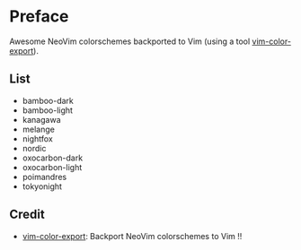 # Preface

Awesome NeoVim colorschemes backported to Vim (using a tool [vim-color-export](https://github.com/skywind3000/vim-color-export)).

## List

- bamboo-dark
- bamboo-light
- kanagawa
- melange
- nightfox
- nordic
- oxocarbon-dark
- oxocarbon-light
- poimandres
- tokyonight

## Credit

- [vim-color-export](https://github.com/skywind3000/vim-color-export): Backport NeoVim colorschemes to Vim !!

